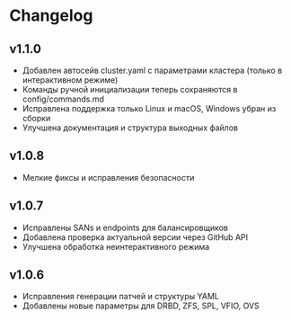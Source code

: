 # Changelog

## v1.1.0
- Добавлен автосейв cluster.yaml с параметрами кластера (только в интерактивном режиме)
- Команды ручной инициализации теперь сохраняются в config/commands.md
- Исправлена поддержка только Linux и macOS, Windows убран из сборки
- Улучшена документация и структура выходных файлов

## v1.0.8
- Мелкие фиксы и исправления безопасности

## v1.0.7
- Исправлены SANs и endpoints для балансировщиков
- Добавлена проверка актуальной версии через GitHub API
- Улучшена обработка неинтерактивного режима

## v1.0.6
- Исправления генерации патчей и структуры YAML
- Добавлены новые параметры для DRBD, ZFS, SPL, VFIO, OVS
